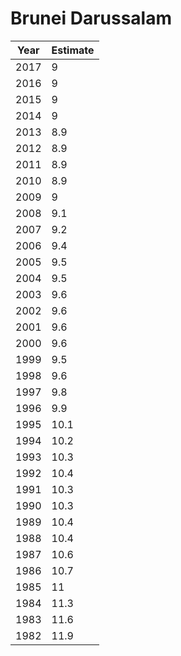 # Brunei Darussalam

| Year | Estimate |
| ---- | -------- |
| 2017 | 9 |
| 2016 | 9 |
| 2015 | 9 |
| 2014 | 9 |
| 2013 | 8.9 |
| 2012 | 8.9 |
| 2011 | 8.9 |
| 2010 | 8.9 |
| 2009 | 9 |
| 2008 | 9.1 |
| 2007 | 9.2 |
| 2006 | 9.4 |
| 2005 | 9.5 |
| 2004 | 9.5 |
| 2003 | 9.6 |
| 2002 | 9.6 |
| 2001 | 9.6 |
| 2000 | 9.6 |
| 1999 | 9.5 |
| 1998 | 9.6 |
| 1997 | 9.8 |
| 1996 | 9.9 |
| 1995 | 10.1 |
| 1994 | 10.2 |
| 1993 | 10.3 |
| 1992 | 10.4 |
| 1991 | 10.3 |
| 1990 | 10.3 |
| 1989 | 10.4 |
| 1988 | 10.4 |
| 1987 | 10.6 |
| 1986 | 10.7 |
| 1985 | 11 |
| 1984 | 11.3 |
| 1983 | 11.6 |
| 1982 | 11.9 |
